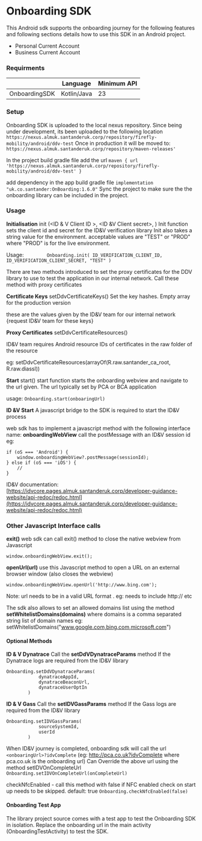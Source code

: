 # Onboarding SDK 

This Android sdk supports the onboarding journey for the following features and following sections details how to use this SDK in an Android project.

- Personal Current Account
- Business Current Account


### Requirments

|                        | Language | Minimum API  |
|------------------------|----------|--------------------|
| OnboardingSDK      | Kotlin/Java   | 23             |

### Setup
Onboarding SDK is uploaded to the local nexus repository. Since being under development, its been uploaded to the following location
`https://nexus.almuk.santanderuk.corp/repository/firefly-mobility/android/ddv-test`
Once in production it will be moved to:
`https://nexus.almuk.santanderuk.corp/repository/maven-releases'`

In the project build gradle file add the url 
`maven {
            url 'https://nexus.almuk.santanderuk.corp/repository/firefly-mobility/android/ddv-test'
        }`

add dependency in the app build gradle file
`implementation "uk.co.santander:OnBoarding:1.6.0"`
Sync the project to make sure the the onboarding library can be included in the project.

### Usage

**Initialisation**
init (<ID & V Client ID >, <ID &V Client secret>, <Environment>)
Init function sets the client id and secret for the ID&V verification library
Init also takes a string value for the environment. acceptable values are "TEST" or "PROD"
where "PROD" is for the live environment.

Usage:
`        Onboarding.init(
            ID_VERIFICATION_CLIENT_ID,
            ID_VERIFICATION_CLIENT_SECRET,
            "TEST"
        )`
        
There are two methods introduced to set the proxy certificates for the DDV library to use to test
the application in our internal network. Call these method with proxy certificates

**Certificate Keys**
setDdvCertificateKeys(<Array of Strings>)
Set the key hashes. Empty array for the production version

these are the values given by the ID&V team for our internal network
{request ID&V team for these keys}

**Proxy Certificates**
setDdvCertificateResources(<Array of integer resource ids>)

ID&V team requires Android resource IDs of certificates in the raw folder of the resource

eg:
setDdvCertificateResources(arrayOf(R.raw.santander_ca_root, R.raw.diassl))

**Start**
start(<url to navitate>)
start function starts the onboarding webview and navigate to the url given. The url typically set by PCA or BCA application

usage:
`Onboarding.start(onboaringUrl)`

**ID &V Start**
A javascript bridge to the SDK is required to start the ID&V process

web sdk has to implement a javascript method with the following interface name:
 **onboardingWebView**
call the postMessage with an ID&V session id
eg:
```
if (oS === 'Android') {
    window.onboardingWebView?.postMessage(sessionId);
} else if (oS === 'iOS') {
    //
}
```
ID&V documentation: [https://idvcore.pages.almuk.santanderuk.corp/developer-guidance-website/api-redoc/redoc.html](https://idvcore.pages.almuk.santanderuk.corp/developer-guidance-website/api-redoc/redoc.html)

### Other Javascript Interface calls

**exit()**
web sdk can call exit() method to close the native webview from Javascript
```aidl
window.onboardingWebView.exit();
```

**openUrl(url)**
use this Javascript method to open a URL on an external browser window (also closes the webview)
```aidl
window.onboardingWebView.openUrl('http://www.bing.com');
```
Note: url needs to be in a valid URL format . eg: needs to include http:// etc

The sdk also allows to set an allowed domains list using the method
**setWhitelistDomains(domains)**
where domains is a comma separated string list of domain names
eg: setWhitelistDomains("www.google.com,bing.com,microsoft.com")

#### Optional Methods
**ID & V Dynatrace**
Call the **setDdVDynatraceParams** method If the Dynatrace logs are required from the ID&V library
```
Onboarding.setDdVDynatraceParams(
            dynatraceAppId,
            dynatraceBeaconUrl,
            dynatraceUserOptIn
        )
```

**ID & V Gass**
Call the **setIDVGassParams** method If the Gass logs are required from the ID&V library
```
Onboarding.setIDVGassParams(
            sourceSystemId,
            userId
        )
```

When ID&V journey is completed, onboarding sdk will call the url
`<onboaringUrl>?idvComplete`
(eg: http://pca.co.uk?idvComplete where pca.co.uk is the onboarding url)
Can Override the above url using the method setIDVOnCompleteUrl
`Onboarding.setIDVOnCompleteUrl(onCompleteUrl)`

checkNfcEnabled - call this method with false if NFC enabled check on start up needs to be skipped.
default:  true
`Onboarding.checkNfcEnabled(false)`



#### Onboarding Test App
The library project source comes with a test app to test the Onboarding SDK in isolation.
Replace the onboarding url in the main activity (OnboardingTestActivity) to test the SDK.
